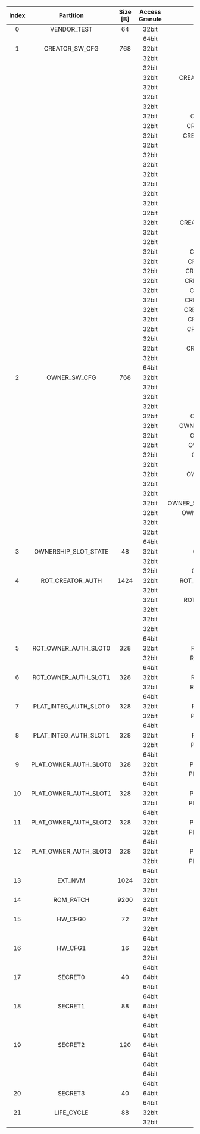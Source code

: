 <!--
DO NOT EDIT THIS FILE DIRECTLY.
It has been generated with ./util/design/gen-otp-mmap.py
-->

|  Index  |       Partition       |  Size [B]  |  Access Granule  |                                Item                                 |  Byte Address  |  Size [B]  |
|:-------:|:---------------------:|:----------:|:----------------:|:-------------------------------------------------------------------:|:--------------:|:----------:|
|    0    |      VENDOR_TEST      |     64     |      32bit       |                               SCRATCH                               |     0x000      |     56     |
|         |                       |            |      64bit       |           [VENDOR_TEST_DIGEST](#Reg_vendor_test_digest_0)           |     0x038      |     8      |
|    1    |    CREATOR_SW_CFG     |    768     |      32bit       |                       CREATOR_SW_CFG_AST_CFG                        |     0x040      |    156     |
|         |                       |            |      32bit       |                     CREATOR_SW_CFG_AST_INIT_EN                      |     0x0DC      |     4      |
|         |                       |            |      32bit       |                     CREATOR_SW_CFG_ROM_EXT_SKU                      |     0x0E0      |     4      |
|         |                       |            |      32bit       |            CREATOR_SW_CFG_SIGVERIFY_RSA_MOD_EXP_IBEX_EN             |     0x0E4      |     4      |
|         |                       |            |      32bit       |                 CREATOR_SW_CFG_SIGVERIFY_RSA_KEY_EN                 |     0x0E8      |     8      |
|         |                       |            |      32bit       |                   CREATOR_SW_CFG_SIGVERIFY_SPX_EN                   |     0x0F0      |     4      |
|         |                       |            |      32bit       |                 CREATOR_SW_CFG_SIGVERIFY_SPX_KEY_EN                 |     0x0F4      |     8      |
|         |                       |            |      32bit       |                CREATOR_SW_CFG_FLASH_DATA_DEFAULT_CFG                |     0x0FC      |     4      |
|         |                       |            |      32bit       |               CREATOR_SW_CFG_FLASH_INFO_BOOT_DATA_CFG               |     0x100      |     4      |
|         |                       |            |      32bit       |              CREATOR_SW_CFG_FLASH_HW_INFO_CFG_OVERRIDE              |     0x104      |     4      |
|         |                       |            |      32bit       |                        CREATOR_SW_CFG_RNG_EN                        |     0x108      |     4      |
|         |                       |            |      32bit       |                      CREATOR_SW_CFG_JITTER_EN                       |     0x10C      |     4      |
|         |                       |            |      32bit       |                  CREATOR_SW_CFG_RET_RAM_RESET_MASK                  |     0x110      |     4      |
|         |                       |            |      32bit       |                     CREATOR_SW_CFG_MANUF_STATE                      |     0x114      |     4      |
|         |                       |            |      32bit       |                     CREATOR_SW_CFG_ROM_EXEC_EN                      |     0x118      |     4      |
|         |                       |            |      32bit       |                       CREATOR_SW_CFG_CPUCTRL                        |     0x11C      |     4      |
|         |                       |            |      32bit       |                 CREATOR_SW_CFG_MIN_SEC_VER_ROM_EXT                  |     0x120      |     4      |
|         |                       |            |      32bit       |                   CREATOR_SW_CFG_MIN_SEC_VER_BL0                    |     0x124      |     4      |
|         |                       |            |      32bit       |             CREATOR_SW_CFG_DEFAULT_BOOT_DATA_IN_PROD_EN             |     0x128      |     4      |
|         |                       |            |      32bit       |                     CREATOR_SW_CFG_RMA_SPIN_EN                      |     0x12C      |     4      |
|         |                       |            |      32bit       |                   CREATOR_SW_CFG_RMA_SPIN_CYCLES                    |     0x130      |     4      |
|         |                       |            |      32bit       |                CREATOR_SW_CFG_RNG_REPCNT_THRESHOLDS                 |     0x134      |     4      |
|         |                       |            |      32bit       |                CREATOR_SW_CFG_RNG_REPCNTS_THRESHOLDS                |     0x138      |     4      |
|         |                       |            |      32bit       |               CREATOR_SW_CFG_RNG_ADAPTP_HI_THRESHOLDS               |     0x13C      |     4      |
|         |                       |            |      32bit       |               CREATOR_SW_CFG_RNG_ADAPTP_LO_THRESHOLDS               |     0x140      |     4      |
|         |                       |            |      32bit       |                CREATOR_SW_CFG_RNG_BUCKET_THRESHOLDS                 |     0x144      |     4      |
|         |                       |            |      32bit       |               CREATOR_SW_CFG_RNG_MARKOV_HI_THRESHOLDS               |     0x148      |     4      |
|         |                       |            |      32bit       |               CREATOR_SW_CFG_RNG_MARKOV_LO_THRESHOLDS               |     0x14C      |     4      |
|         |                       |            |      32bit       |               CREATOR_SW_CFG_RNG_EXTHT_HI_THRESHOLDS                |     0x150      |     4      |
|         |                       |            |      32bit       |               CREATOR_SW_CFG_RNG_EXTHT_LO_THRESHOLDS                |     0x154      |     4      |
|         |                       |            |      32bit       |                 CREATOR_SW_CFG_RNG_ALERT_THRESHOLD                  |     0x158      |     4      |
|         |                       |            |      32bit       |               CREATOR_SW_CFG_RNG_HEALTH_CONFIG_DIGEST               |     0x15C      |     4      |
|         |                       |            |      32bit       |                  CREATOR_SW_CFG_SRAM_KEY_RENEW_EN                   |     0x160      |     4      |
|         |                       |            |      64bit       |        [CREATOR_SW_CFG_DIGEST](#Reg_creator_sw_cfg_digest_0)        |     0x338      |     8      |
|    2    |     OWNER_SW_CFG      |    768     |      32bit       |                  OWNER_SW_CFG_ROM_ERROR_REPORTING                   |     0x340      |     4      |
|         |                       |            |      32bit       |                   OWNER_SW_CFG_ROM_BOOTSTRAP_DIS                    |     0x344      |     4      |
|         |                       |            |      32bit       |                   OWNER_SW_CFG_ROM_ALERT_CLASS_EN                   |     0x348      |     4      |
|         |                       |            |      32bit       |                  OWNER_SW_CFG_ROM_ALERT_ESCALATION                  |     0x34C      |     4      |
|         |                       |            |      32bit       |                OWNER_SW_CFG_ROM_ALERT_CLASSIFICATION                |     0x350      |    320     |
|         |                       |            |      32bit       |             OWNER_SW_CFG_ROM_LOCAL_ALERT_CLASSIFICATION             |     0x490      |     64     |
|         |                       |            |      32bit       |                 OWNER_SW_CFG_ROM_ALERT_ACCUM_THRESH                 |     0x4D0      |     16     |
|         |                       |            |      32bit       |                OWNER_SW_CFG_ROM_ALERT_TIMEOUT_CYCLES                |     0x4E0      |     16     |
|         |                       |            |      32bit       |                 OWNER_SW_CFG_ROM_ALERT_PHASE_CYCLES                 |     0x4F0      |     64     |
|         |                       |            |      32bit       |                 OWNER_SW_CFG_ROM_ALERT_DIGEST_PROD                  |     0x530      |     4      |
|         |                       |            |      32bit       |               OWNER_SW_CFG_ROM_ALERT_DIGEST_PROD_END                |     0x534      |     4      |
|         |                       |            |      32bit       |                  OWNER_SW_CFG_ROM_ALERT_DIGEST_DEV                  |     0x538      |     4      |
|         |                       |            |      32bit       |                  OWNER_SW_CFG_ROM_ALERT_DIGEST_RMA                  |     0x53C      |     4      |
|         |                       |            |      32bit       |           OWNER_SW_CFG_ROM_WATCHDOG_BITE_THRESHOLD_CYCLES           |     0x540      |     4      |
|         |                       |            |      32bit       |               OWNER_SW_CFG_ROM_KEYMGR_ROM_EXT_MEAS_EN               |     0x544      |     4      |
|         |                       |            |      32bit       |                      OWNER_SW_CFG_MANUF_STATE                       |     0x548      |     4      |
|         |                       |            |      32bit       |                   OWNER_SW_CFG_ROM_RSTMGR_INFO_EN                   |     0x54C      |     4      |
|         |                       |            |      64bit       |          [OWNER_SW_CFG_DIGEST](#Reg_owner_sw_cfg_digest_0)          |     0x638      |     8      |
|    3    | OWNERSHIP_SLOT_STATE  |     48     |      32bit       |                 OWNERSHIP_SLOT_STATE_ROT_OWNER_AUTH                 |     0x640      |     16     |
|         |                       |            |      32bit       |                OWNERSHIP_SLOT_STATE_PLAT_INTEG_AUTH                 |     0x650      |     16     |
|         |                       |            |      32bit       |                OWNERSHIP_SLOT_STATE_PLAT_OWNER_AUTH                 |     0x660      |     16     |
|    4    |   ROT_CREATOR_AUTH    |    1424    |      32bit       |              ROT_CREATOR_AUTH_NON_RAW_MFW_CODESIGN_KEY              |     0x670      |    160     |
|         |                       |            |      32bit       |                  ROT_CREATOR_AUTH_OWNERSHIP_STATE                   |     0x710      |     4      |
|         |                       |            |      32bit       |              ROT_CREATOR_AUTH_ROM2_PATCH_SIGVERIFY_KEY              |     0x714      |    160     |
|         |                       |            |      32bit       |                  ROT_CREATOR_AUTH_KEYMANIFEST_KEY                   |     0x7B4      |    160     |
|         |                       |            |      32bit       |                  ROT_CREATOR_AUTH_UNLOCK4XFER_KEY                   |     0x854      |    160     |
|         |                       |            |      32bit       |                   ROT_CREATOR_AUTH_IDENTITY_CERT                    |     0x8F4      |    768     |
|         |                       |            |      64bit       |      [ROT_CREATOR_AUTH_DIGEST](#Reg_rot_creator_auth_digest_0)      |     0xBF8      |     8      |
|    5    | ROT_OWNER_AUTH_SLOT0  |    328     |      32bit       |                ROT_OWNER_AUTH_SLOT0_KEYMANIFEST_KEY                 |     0xC00      |    160     |
|         |                       |            |      32bit       |                ROT_OWNER_AUTH_SLOT0_UNLOCK4XFER_KEY                 |     0xCA0      |    160     |
|         |                       |            |      64bit       |  [ROT_OWNER_AUTH_SLOT0_DIGEST](#Reg_rot_owner_auth_slot0_digest_0)  |     0xD40      |     8      |
|    6    | ROT_OWNER_AUTH_SLOT1  |    328     |      32bit       |                ROT_OWNER_AUTH_SLOT1_KEYMANIFEST_KEY                 |     0xD48      |    160     |
|         |                       |            |      32bit       |                ROT_OWNER_AUTH_SLOT1_UNLOCK4XFER_KEY                 |     0xDE8      |    160     |
|         |                       |            |      64bit       |  [ROT_OWNER_AUTH_SLOT1_DIGEST](#Reg_rot_owner_auth_slot1_digest_0)  |     0xE88      |     8      |
|    7    | PLAT_INTEG_AUTH_SLOT0 |    328     |      32bit       |                PLAT_INTEG_AUTH_SLOT0_KEYMANIFEST_KEY                |     0xE90      |    160     |
|         |                       |            |      32bit       |                PLAT_INTEG_AUTH_SLOT0_UNLOCK4XFER_KEY                |     0xF30      |    160     |
|         |                       |            |      64bit       | [PLAT_INTEG_AUTH_SLOT0_DIGEST](#Reg_plat_integ_auth_slot0_digest_0) |     0xFD0      |     8      |
|    8    | PLAT_INTEG_AUTH_SLOT1 |    328     |      32bit       |                PLAT_INTEG_AUTH_SLOT1_KEYMANIFEST_KEY                |     0xFD8      |    160     |
|         |                       |            |      32bit       |                PLAT_INTEG_AUTH_SLOT1_UNLOCK4XFER_KEY                |     0x1078     |    160     |
|         |                       |            |      64bit       | [PLAT_INTEG_AUTH_SLOT1_DIGEST](#Reg_plat_integ_auth_slot1_digest_0) |     0x1118     |     8      |
|    9    | PLAT_OWNER_AUTH_SLOT0 |    328     |      32bit       |                PLAT_OWNER_AUTH_SLOT0_KEYMANIFEST_KEY                |     0x1120     |    160     |
|         |                       |            |      32bit       |                PLAT_OWNER_AUTH_SLOT0_UNLOCK4XFER_KEY                |     0x11C0     |    160     |
|         |                       |            |      64bit       | [PLAT_OWNER_AUTH_SLOT0_DIGEST](#Reg_plat_owner_auth_slot0_digest_0) |     0x1260     |     8      |
|   10    | PLAT_OWNER_AUTH_SLOT1 |    328     |      32bit       |                PLAT_OWNER_AUTH_SLOT1_KEYMANIFEST_KEY                |     0x1268     |    160     |
|         |                       |            |      32bit       |                PLAT_OWNER_AUTH_SLOT1_UNLOCK4XFER_KEY                |     0x1308     |    160     |
|         |                       |            |      64bit       | [PLAT_OWNER_AUTH_SLOT1_DIGEST](#Reg_plat_owner_auth_slot1_digest_0) |     0x13A8     |     8      |
|   11    | PLAT_OWNER_AUTH_SLOT2 |    328     |      32bit       |                PLAT_OWNER_AUTH_SLOT2_KEYMANIFEST_KEY                |     0x13B0     |    160     |
|         |                       |            |      32bit       |                PLAT_OWNER_AUTH_SLOT2_UNLOCK4XFER_KEY                |     0x1450     |    160     |
|         |                       |            |      64bit       | [PLAT_OWNER_AUTH_SLOT2_DIGEST](#Reg_plat_owner_auth_slot2_digest_0) |     0x14F0     |     8      |
|   12    | PLAT_OWNER_AUTH_SLOT3 |    328     |      32bit       |                PLAT_OWNER_AUTH_SLOT3_KEYMANIFEST_KEY                |     0x14F8     |    160     |
|         |                       |            |      32bit       |                PLAT_OWNER_AUTH_SLOT3_UNLOCK4XFER_KEY                |     0x1598     |    160     |
|         |                       |            |      64bit       | [PLAT_OWNER_AUTH_SLOT3_DIGEST](#Reg_plat_owner_auth_slot3_digest_0) |     0x1638     |     8      |
|   13    |        EXT_NVM        |    1024    |      32bit       |                  EXT_NVM_ANTIREPLAY_FRESHNESS_CNT0                  |     0x1640     |    512     |
|         |                       |            |      32bit       |                  EXT_NVM_ANTIREPLAY_FRESHNESS_CNT1                  |     0x1840     |    512     |
|   14    |       ROM_PATCH       |    9200    |      32bit       |                           ROM_PATCH_DATA                            |     0x1A40     |    9192    |
|         |                       |            |      64bit       |             [ROM_PATCH_DIGEST](#Reg_rom_patch_digest_0)             |     0x3E28     |     8      |
|   15    |        HW_CFG0        |     72     |      32bit       |                              DEVICE_ID                              |     0x3E30     |     32     |
|         |                       |            |      32bit       |                             MANUF_STATE                             |     0x3E50     |     32     |
|         |                       |            |      64bit       |               [HW_CFG0_DIGEST](#Reg_hw_cfg0_digest_0)               |     0x3E70     |     8      |
|   16    |        HW_CFG1        |     16     |      32bit       |                            SOC_DBG_STATE                            |     0x3E78     |     4      |
|         |                       |            |      32bit       |                           EN_SRAM_IFETCH                            |     0x3E7C     |     1      |
|         |                       |            |      64bit       |               [HW_CFG1_DIGEST](#Reg_hw_cfg1_digest_0)               |     0x3E80     |     8      |
|   17    |        SECRET0        |     40     |      64bit       |                          TEST_UNLOCK_TOKEN                          |     0x3E88     |     16     |
|         |                       |            |      64bit       |                           TEST_EXIT_TOKEN                           |     0x3E98     |     16     |
|         |                       |            |      64bit       |               [SECRET0_DIGEST](#Reg_secret0_digest_0)               |     0x3EA8     |     8      |
|   18    |        SECRET1        |     88     |      64bit       |                         FLASH_ADDR_KEY_SEED                         |     0x3EB0     |     32     |
|         |                       |            |      64bit       |                         FLASH_DATA_KEY_SEED                         |     0x3ED0     |     32     |
|         |                       |            |      64bit       |                         SRAM_DATA_KEY_SEED                          |     0x3EF0     |     16     |
|         |                       |            |      64bit       |               [SECRET1_DIGEST](#Reg_secret1_digest_0)               |     0x3F00     |     8      |
|   19    |        SECRET2        |    120     |      64bit       |                              RMA_TOKEN                              |     0x3F08     |     16     |
|         |                       |            |      64bit       |                       CREATOR_ROOT_KEY_SHARE0                       |     0x3F18     |     32     |
|         |                       |            |      64bit       |                       CREATOR_ROOT_KEY_SHARE1                       |     0x3F38     |     32     |
|         |                       |            |      64bit       |                            CREATOR_SEED                             |     0x3F58     |     32     |
|         |                       |            |      64bit       |               [SECRET2_DIGEST](#Reg_secret2_digest_0)               |     0x3F78     |     8      |
|   20    |        SECRET3        |     40     |      64bit       |                             OWNER_SEED                              |     0x3F80     |     32     |
|         |                       |            |      64bit       |               [SECRET3_DIGEST](#Reg_secret3_digest_0)               |     0x3FA0     |     8      |
|   21    |      LIFE_CYCLE       |     88     |      32bit       |                          LC_TRANSITION_CNT                          |     0x3FA8     |     48     |
|         |                       |            |      32bit       |                              LC_STATE                               |     0x3FD8     |     40     |
